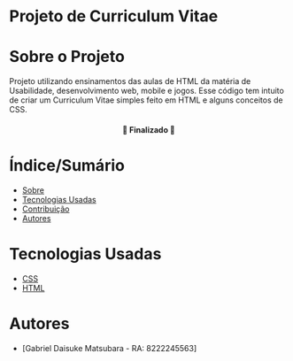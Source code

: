# Projeto de Curriculum Vitae

# Sobre o Projeto


Projeto utilizando ensinamentos das aulas de HTML da matéria de Usabilidade, desenvolvimento web, mobile e jogos. Esse código tem intuito de criar um Curriculum Vitae simples feito em HTML e alguns conceitos de CSS.

<h4 align="center"> 
	🚧 Finalizado 🚧
</h4>

# Índice/Sumário

* [Sobre](#sobre-o-projeto)
* [Tecnologias Usadas](#tecnologias-usadas)
* [Contribuição](#contribuição)
* [Autores](#autores)

# Tecnologias Usadas

- [CSS](https://www.w3.org/Style/CSS/Overview.en.html)	
- [HTML](https://html.spec.whatwg.org/multipage/)

# Autores

- [Gabriel Daisuke Matsubara - RA: 8222245563]